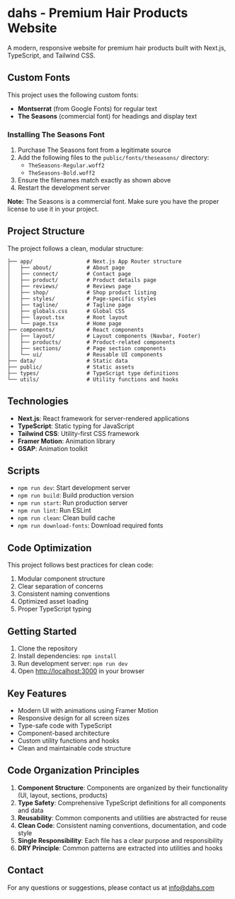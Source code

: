 # dahs - Premium Hair Products Website

A modern, responsive website for premium hair products built with Next.js, TypeScript, and Tailwind CSS.

## Custom Fonts

This project uses the following custom fonts:

- **Montserrat** (from Google Fonts) for regular text
- **The Seasons** (commercial font) for headings and display text

### Installing The Seasons Font

1. Purchase The Seasons font from a legitimate source
2. Add the following files to the `public/fonts/theseasons/` directory:
   - `TheSeasons-Regular.woff2`
   - `TheSeasons-Bold.woff2`
3. Ensure the filenames match exactly as shown above
4. Restart the development server

**Note:** The Seasons is a commercial font. Make sure you have the proper license to use it in your project.

## Project Structure

The project follows a clean, modular structure:

```
├── app/                 # Next.js App Router structure
│   ├── about/           # About page
│   ├── connect/         # Contact page
│   ├── product/         # Product details page
│   ├── reviews/         # Reviews page
│   ├── shop/            # Shop product listing
│   ├── styles/          # Page-specific styles
│   ├── tagline/         # Tagline page
│   ├── globals.css      # Global CSS
│   ├── layout.tsx       # Root layout
│   └── page.tsx         # Home page
├── components/          # React components
│   ├── layout/          # Layout components (Navbar, Footer)
│   ├── products/        # Product-related components
│   ├── sections/        # Page section components
│   └── ui/              # Reusable UI components
├── data/                # Static data
├── public/              # Static assets
├── types/               # TypeScript type definitions
└── utils/               # Utility functions and hooks
```

## Technologies

- **Next.js**: React framework for server-rendered applications
- **TypeScript**: Static typing for JavaScript
- **Tailwind CSS**: Utility-first CSS framework
- **Framer Motion**: Animation library
- **GSAP**: Animation toolkit

## Scripts

- `npm run dev`: Start development server
- `npm run build`: Build production version
- `npm run start`: Run production server
- `npm run lint`: Run ESLint
- `npm run clean`: Clean build cache
- `npm run download-fonts`: Download required fonts

## Code Optimization

This project follows best practices for clean code:

1. Modular component structure
2. Clear separation of concerns
3. Consistent naming conventions
4. Optimized asset loading
5. Proper TypeScript typing

## Getting Started

1. Clone the repository
2. Install dependencies: `npm install`
3. Run development server: `npm run dev`
4. Open [http://localhost:3000](http://localhost:3000) in your browser

## Key Features

- Modern UI with animations using Framer Motion
- Responsive design for all screen sizes
- Type-safe code with TypeScript
- Component-based architecture
- Custom utility functions and hooks
- Clean and maintainable code structure

## Code Organization Principles

1. **Component Structure**: Components are organized by their functionality (UI, layout, sections, products)
2. **Type Safety**: Comprehensive TypeScript definitions for all components and data
3. **Reusability**: Common components and utilities are abstracted for reuse
4. **Clean Code**: Consistent naming conventions, documentation, and code style
5. **Single Responsibility**: Each file has a clear purpose and responsibility
6. **DRY Principle**: Common patterns are extracted into utilities and hooks

## Contact

For any questions or suggestions, please contact us at info@dahs.com 